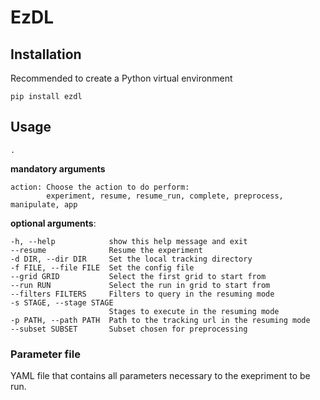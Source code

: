 # EzDL
## Installation
Recommended to create a Python virtual environment

    pip install ezdl

## Usage

    .

**mandatory arguments**
	
	action:	Choose the action to do perform: 
			experiment, resume, resume_run, complete, preprocess, manipulate, app

**optional arguments**:

    -h, --help            show this help message and exit
    --resume              Resume the experiment
    -d DIR, --dir DIR     Set the local tracking directory
    -f FILE, --file FILE  Set the config file
    --grid GRID           Select the first grid to start from
    --run RUN             Select the run in grid to start from
    --filters FILTERS     Filters to query in the resuming mode
    -s STAGE, --stage STAGE
                          Stages to execute in the resuming mode
    -p PATH, --path PATH  Path to the tracking url in the resuming mode
    --subset SUBSET       Subset chosen for preprocessing
		  
### Parameter file
YAML file that contains all parameters necessary to the exepriment to be run.
